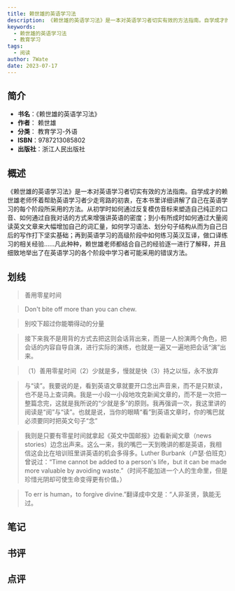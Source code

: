 ```yaml
---
title: 赖世雄的英语学习法
description: 《赖世雄的英语学习法》是一本对英语学习者切实有效的方法指南。自学成才的赖世雄老师怀着帮助英语学习者少走弯路的初衷，在本书里详细讲解了自己在英语学习的每个阶段所采用的方法。从初学时如何通过反复模仿音标来塑造自己纯正的口音、如何通过自我对话的方式来增强讲英语的
keywords:
  - 赖世雄的英语学习法
  - 教育学习
tags:
  - 阅读
author: 7Wate
date: 2023-07-17
---
```


## 简介

- **书名**：《赖世雄的英语学习法》
- **作者**： 赖世雄
- **分类**： 教育学习-外语
- **ISBN**：9787213085802
- **出版社**：浙江人民出版社

## 概述

《赖世雄的英语学习法》是一本对英语学习者切实有效的方法指南。自学成才的赖世雄老师怀着帮助英语学习者少走弯路的初衷，在本书里详细讲解了自己在英语学习的每个阶段所采用的方法。从初学时如何通过反复模仿音标来塑造自己纯正的口音、如何通过自我对话的方式来增强讲英语的密度；到小有所成时如何通过大量阅读英文文章来大幅增加自己的词汇量，如何学习语法、划分句子结构从而为自己日后的写作打下坚实基础；再到英语学习的高级阶段中如何练习英汉互译，做口译练习的相关经验……凡此种种，赖世雄老师都结合自己的经验逐一进行了解释，并且细致地举出了在英语学习的各个阶段中学习者可能采用的错误方法。

## 划线 
 

> 善用零星时间 

> Don't bite off more than you can chew. 

> 别咬下超过你能嚼得动的分量 

> 接下来我不是用背的方式去把这则会话背出来，而是一人扮演两个角色，把会话的内容自导自演，进行实际的演练，也就是一遍又一遍地把会话“演”出来。 

> （1）善用零星时间（2）少就是多，慢就是快（3）持之以恒，永不放弃 

> 与“读”。我要说的是，看到英语文章就要开口念出声音来，而不是只默读，也不是马上查词典。我是一小段一小段地攻克新闻文章的，而不是一次把一整篇念完，这就是我所说的“少就是多”的原则。我再强调一次，我这里讲的阅读是“阅”与“读”。也就是说，当你的眼睛“看”到英语文章时，你的嘴巴就必须要同时把英文句子“念” 

> 我则是只要有零星时间就拿起《英文中国邮报》边看新闻文章（news stories）边念出声来。这么一来，我的嘴巴一天到晚讲的都是英语，我相信这会比在培训班里讲英语的机会多得多。Luther Burbank（卢瑟·伯班克）曾说过：“Time cannot be added to a person's life，but it can be made more valuable by avoiding waste.”（时间不能加进一个人的生命里，但是珍惜光阴却可使生命变得更有价值。） 

> To err is human，to forgive divine.”翻译成中文是：“人非圣贤，孰能无过。

## 笔记


## 书评


## 点评
